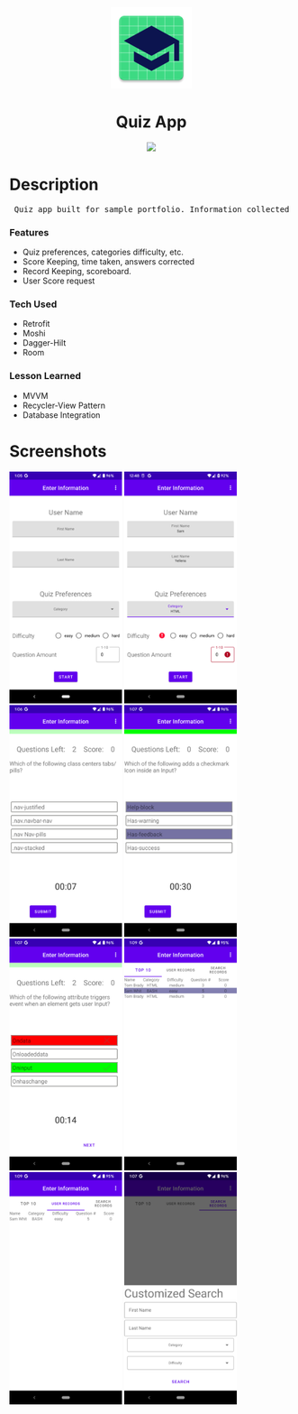 <div align="center"><img src="app/src/main/res/mipmap-xxhdpi/ic_launcher.png" alt="app_icon" /> 
<h1> Quiz App </h1> 
<a href="https://github.com/wu-coding/Android_Quiz/releases" alt="GitHub release"><img src="https://img.shields.io/badge/Release-v1.00-Green"> </a>
</div>

<h1> Description </h1>
<pre> Quiz app built for sample portfolio. Information collected from https://quizapi.io/. </pre>

<H3>Features</H3>

* Quiz preferences, categories difficulty, etc. 
* Score Keeping, time taken, answers corrected
* Record Keeping, scoreboard.
* User Score request   

<H3>Tech Used</H3>

* Retrofit
* Moshi
* Dagger-Hilt
* Room


<H3>Lesson Learned</H3>

* MVVM
* Recycler-View Pattern
* Database Integration

<h1> Screenshots </h1>

<div>
<img src="/assets/Screenshots/Screenshot_20220716-130553.png" alt="screenshot" width="200"/>
<img src="/assets/Screenshots/Screenshot_20220716-124809.png" alt="screenshot" width="200"/>
<img src="/assets/Screenshots/Screenshot_20220716-130632.png" alt="screenshot" width="200"/>
<img src="/assets/Screenshots/Screenshot_20220716-130724.png" alt="screenshot" width="200"/>
<img src="/assets/Screenshots/Screenshot_20220716-130708.png" alt="screenshot" width="200"/>
<img src="/assets/Screenshots/Screenshot_20220716-130941.png" alt="screenshot" width="200"/>
<img src="/assets/Screenshots/Screenshot_20220716-130950.png" alt="screenshot" width="200"/>
<img src="/assets/Screenshots/Screenshot_20220716-130748.png" alt="screenshot" width="200"/>
</div>
